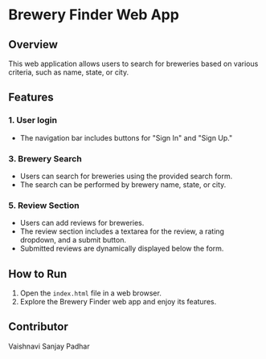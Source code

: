 # Brewery Finder Web App

## Overview
This web application allows users to search for breweries based on various criteria, such as name, state, or city. 

## Features

### 1. **User login**
   - The navigation bar includes buttons for "Sign In" and "Sign Up."

### 3. **Brewery Search**
   - Users can search for breweries using the provided search form.
   - The search can be performed by brewery name, state, or city.


### 5. **Review Section**
   - Users can add reviews for breweries.
   - The review section includes a textarea for the review, a rating dropdown, and a submit button.
   - Submitted reviews are dynamically displayed below the form.


## How to Run
1. Open the `index.html` file in a web browser.
2. Explore the Brewery Finder web app and enjoy its features.

## Contributor
   Vaishnavi Sanjay Padhar


